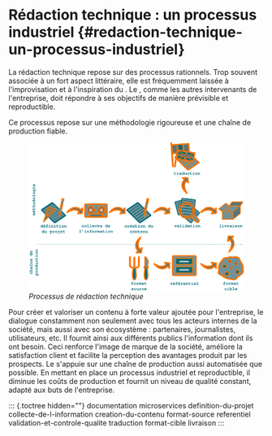 # Rédaction technique : un processus industriel {#redaction-technique-un-processus-industriel}

La rédaction technique repose sur des processus rationnels. Trop souvent
associée à un fort aspect littéraire, elle est fréquemment laissée à
l\'improvisation et à l\'inspiration du . Le , comme les autres
intervenants de l\'entreprise, doit répondre à ses objectifs de manière
prévisible et reproductible.

Ce processus repose sur une méthodologie rigoureuse et une chaîne de
production fiable.

<figure>
<img src="graphics/processus.svg" alt="graphics/processus.svg" />
<figcaption><em>Processus de rédaction technique</em></figcaption>
</figure>

Pour créer et valoriser un contenu à forte valeur ajoutée pour
l\'entreprise, le dialogue constamment non seulement avec tous les
acteurs internes de la société, mais aussi avec son écosystème :
partenaires, journalistes, utilisateurs, etc. Il fournit ainsi aux
différents publics l\'information dont ils ont besoin. Ceci renforce
l\'image de marque de la société, améliore la satisfaction client et
facilite la perception des avantages produit par les prospects. Le
s\'appuie sur une chaîne de production aussi automatisée que possible.
En mettant en place un processus industriel et reproductible, il diminue
les coûts de production et fournit un niveau de qualité constant, adapté
aux buts de l\'entreprise.

::: {.toctree hidden=""}
documentation microservices definition-du-projet
collecte-de-l-information creation-du-contenu format-source referentiel
validation-et-controle-qualite traduction format-cible livraison
:::
